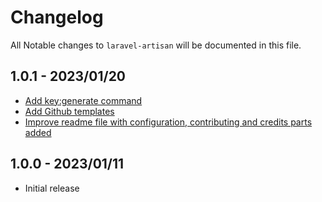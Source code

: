 # Changelog

All Notable changes to `laravel-artisan` will be documented in this file.

## 1.0.1 - 2023/01/20

- [Add key:generate command](https://github.com/LeBarbuCodeur/laravel-artisan/issues/6)
- [Add Github templates](https://github.com/LeBarbuCodeur/laravel-artisan/issues/4)
- [Improve readme file with configuration, contributing and credits parts added](https://github.com/LeBarbuCodeur/laravel-artisan/issues/1)

## 1.0.0 - 2023/01/11

- Initial release
